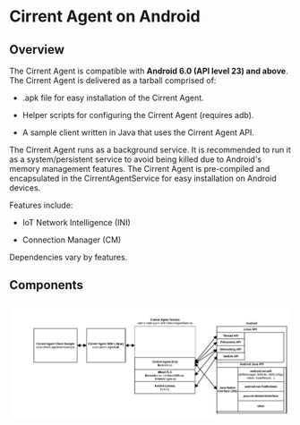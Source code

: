 ﻿# Cirrent Agent on Android

## Overview

The Cirrent Agent is compatible with **Android 6.0 (API level 23) and above**. The Cirrent Agent is delivered as a tarball comprised of:

-   .apk  file for easy installation of the Cirrent Agent.
    
-   Helper scripts for configuring the Cirrent Agent (requires  adb).
    
-   A sample client written in Java that uses the Cirrent Agent API.
    

The Cirrent Agent runs as a background service. It is recommended to run it as a system/persistent service to avoid being killed due to Android's memory management features. The Cirrent Agent is pre-compiled and encapsulated in the  CirrentAgentService  for easy installation on Android devices.

Features include:

-   IoT Network Intelligence (INI)
    
-   Connection Manager (CM)
    

Dependencies vary by features.

## Components

![](../img/Android_Architecture.png)
